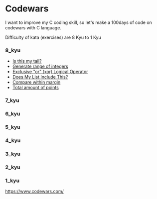 # Codewars

I want to improve my C coding skill, so let's make a 100days of code on codewars with C language.

Difficulty of kata (exercises) are 8 Kyu to 1 Kyu

### 8_kyu
* [Is this my tail?](8_kyu/01_Is_This_My_Tail)
* [Generate range of integers](8_kyu/02_Generate_Range_of_Integers)
* [Exclusive "or" (xor) Logical Operator](8_kyu/03_The_xor_Logical_Operator)
* [Does My List Include This?](8_kyu/04_Does_My_List_Include_This%3F)
* [Compare within margin](8_kyu/05_Compare_Within_Margin)
* [Total amount of points](8_kyu/06_Total_Amount_of_Points)

### 7_kyu

### 6_kyu

### 5_kyu

### 4_kyu

### 3_kyu

### 2_kyu

### 1_kyu

https://www.codewars.com/